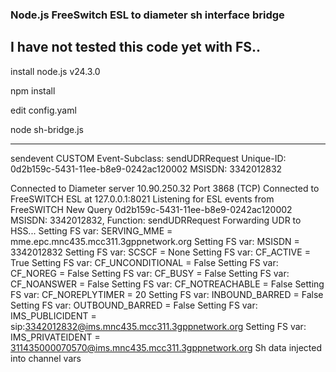 ###  Node.js FreeSwitch  ESL  to diameter sh interface bridge


## I have not tested this code yet with FS..


install node.js  v24.3.0

npm install

edit config.yaml

node sh-bridge.js





------------------------------
sendevent CUSTOM
Event-Subclass: sendUDRRequest
Unique-ID: 0d2b159c-5431-11ee-b8e9-0242ac120002
MSISDN: 3342012832





Connected to Diameter server 10.90.250.32 Port 3868 (TCP)
Connected to FreeSWITCH ESL at 127.0.0.1:8021
Listening for ESL events from FreeSWITCH
New Query 0d2b159c-5431-11ee-b8e9-0242ac120002 MSISDN: 3342012832, Function: sendUDRRequest
Forwarding UDR to HSS...
Setting FS var: SERVING_MME = mme.epc.mnc435.mcc311.3gppnetwork.org
Setting FS var: MSISDN = 3342012832
Setting FS var: SCSCF = None
Setting FS var: CF_ACTIVE = True
Setting FS var: CF_UNCONDITIONAL = False
Setting FS var: CF_NOREG = False
Setting FS var: CF_BUSY = False
Setting FS var: CF_NOANSWER = False
Setting FS var: CF_NOTREACHABLE = False
Setting FS var: CF_NOREPLYTIMER = 20
Setting FS var: INBOUND_BARRED = False
Setting FS var: OUTBOUND_BARRED = False
Setting FS var: IMS_PUBLICIDENT = sip:3342012832@ims.mnc435.mcc311.3gppnetwork.org
Setting FS var: IMS_PRIVATEIDENT = 311435000070570@ims.mnc435.mcc311.3gppnetwork.org
Sh data injected into channel vars

